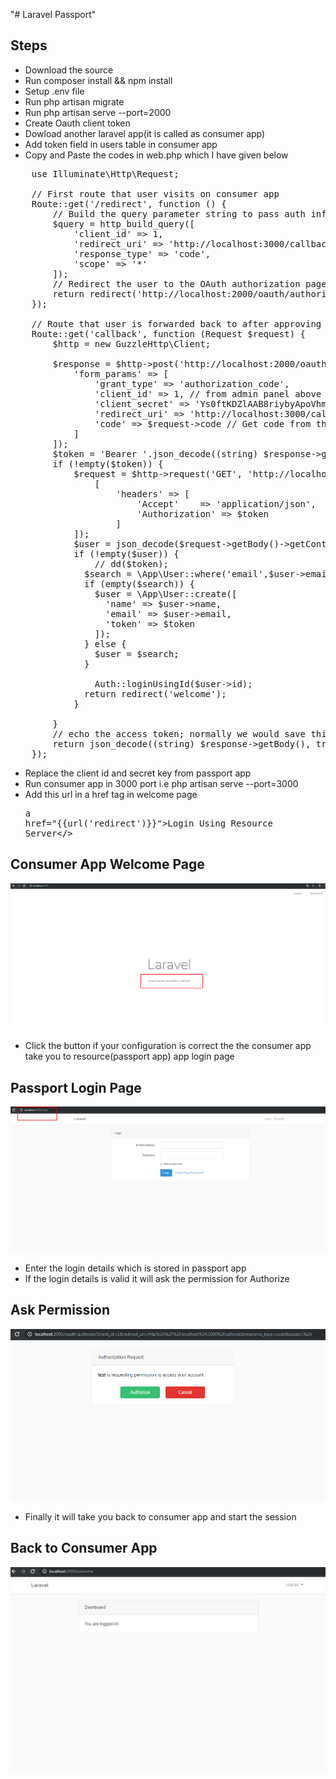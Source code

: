 "# Laravel Passport"


## Steps

- Download the source
- Run composer install && npm install
- Setup .env file
- Run php artisan migrate
- Run php artisan serve --port=2000
- Create Oauth client token 
- Dowload another laravel app(it is called as consumer app)
- Add token field in users table in consumer app
- Copy and Paste the codes in web.php which I have given below

<pre>
	use Illuminate\Http\Request;

	// First route that user visits on consumer app
	Route::get('/redirect', function () {
	    // Build the query parameter string to pass auth information to our request
	    $query = http_build_query([
	        'client_id' => 1,
	        'redirect_uri' => 'http://localhost:3000/callback',
	        'response_type' => 'code',
	        'scope' => '*'
	    ]);
	    // Redirect the user to the OAuth authorization page
	    return redirect('http://localhost:2000/oauth/authorize?' . $query);
	});

	// Route that user is forwarded back to after approving on server
	Route::get('callback', function (Request $request) {
	    $http = new GuzzleHttp\Client;

	    $response = $http->post('http://localhost:2000/oauth/token', [
	        'form_params' => [
	            'grant_type' => 'authorization_code',
	            'client_id' => 1, // from admin panel above
	            'client_secret' => 'Ys0ftKDZlAAB8riybyApoVhmpkMpYXEtd1FoVtNI', // from admin panel above
	            'redirect_uri' => 'http://localhost:3000/callback',
	            'code' => $request->code // Get code from the callback
	        ]
	    ]);
	    $token = 'Bearer '.json_decode((string) $response->getBody(), true)['access_token'];
	    if (!empty($token)) {
	        $request = $http->request('GET', 'http://localhost:2000/api/user',
	        	[
	        		'headers' => [
			        	'Accept' 	=> 'application/json',
			        	'Authorization'	=> $token
			        ]
	        ]);
	      	$user = json_decode($request->getBody()->getContents());
	      	if (!empty($user)) {
	      		// dd($token);
	          $search = \App\User::where('email',$user->email)->first();
	          if (empty($search)) {
	            $user = \App\User::create([ 
	              'name' => $user->name, 
	              'email' => $user->email, 
	              'token' => $token
	            ]);  
	          } else {
	            $user = $search;
	          }
	      		
	      		Auth::loginUsingId($user->id);
	          return redirect('welcome');
	      	}
	    	
		} 
	    // echo the access token; normally we would save this in the DB
	    return json_decode((string) $response->getBody(), true)['access_token'];
	});
</pre>

- Replace the client id and secret key from passport app
- Run consumer app in 3000 port i.e php artisan serve --port=3000
- Add this url in a href tag in welcome page  <pre>a href="{{url('redirect')}}">Login Using Resource Server</></pre>


##  Consumer App Welcome Page

<p align="center"><img src="images/consumer-welcome.png"></p>

- Click the button if your configuration is correct the the consumer app take you to resource(passport app) app login page


##  Passport Login Page 

<p align="center"><img src="images/passport-login.png"></p>

- Enter the login details which is stored in passport app
- If the login details is valid it will ask the permission for Authorize

##  Ask Permission

<p align="center"><img src="images/authorized.png"></p>

-  Finally it will take you back to consumer app and start the session

##  Back to Consumer App

<p align="center"><img src="images/consumer.png"></p>




